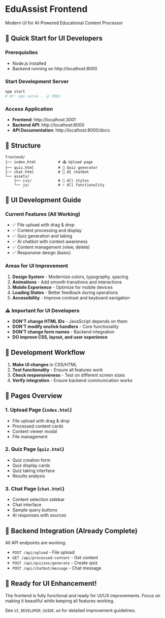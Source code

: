 # EduAssist Frontend

Modern UI for AI-Powered Educational Content Processor

## 🚀 Quick Start for UI Developers

### Prerequisites
- Node.js installed
- Backend running on http://localhost:8000

### Start Development Server
```bash
npm start
# Or: npx serve . -p 3001
```

### Access Application
- **Frontend**: http://localhost:3001
- **Backend API**: http://localhost:8000
- **API Documentation**: http://localhost:8000/docs

## 📁 Structure
```
frontend/
├── index.html          # 📤 Upload page
├── quiz.html           # 🧠 Quiz generator  
├── chat.html           # 🤖 AI chatbot
└── assets/
    ├── css/            # 🎨 All styles
    └── js/             # ⚡ All functionality
```

## 🎨 UI Development Guide

### Current Features (All Working)
- ✅ File upload with drag & drop
- ✅ Content processing and display
- ✅ Quiz generation and taking
- ✅ AI chatbot with context awareness
- ✅ Content management (view, delete)
- ✅ Responsive design (basic)

### Areas for UI Improvement
1. **Design System** - Modernize colors, typography, spacing
2. **Animations** - Add smooth transitions and interactions
3. **Mobile Experience** - Optimize for mobile devices
4. **Loading States** - Better feedback during operations
5. **Accessibility** - Improve contrast and keyboard navigation

### ⚠️ Important for UI Developers
- **DON'T change HTML IDs** - JavaScript depends on them
- **DON'T modify onclick handlers** - Core functionality
- **DON'T change form names** - Backend integration
- **DO improve CSS, layout, and user experience**

## 🔧 Development Workflow

1. **Make UI changes** in CSS/HTML
2. **Test functionality** - Ensure all features work
3. **Check responsiveness** - Test on different screen sizes
4. **Verify integration** - Ensure backend communication works

## 📱 Pages Overview

### 1. Upload Page (`index.html`)
- File upload with drag & drop
- Processed content cards
- Content viewer modal
- File management

### 2. Quiz Page (`quiz.html`) 
- Quiz creation form
- Quiz display cards
- Quiz taking interface
- Results analysis

### 3. Chat Page (`chat.html`)
- Content selection sidebar
- Chat interface
- Sample query buttons
- AI responses with sources

## 🎯 Backend Integration (Already Complete)

All API endpoints are working:
- `POST /api/upload` - File upload
- `GET /api/processed-content` - Get content
- `POST /api/quizzes/generate` - Create quiz
- `POST /api/chatbot/message` - Chat message

## 🚀 Ready for UI Enhancement!

The frontend is fully functional and ready for UI/UX improvements. Focus on making it beautiful while keeping all features working.

See `UI_DEVELOPER_GUIDE.md` for detailed improvement guidelines.